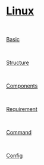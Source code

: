# [<span style="color:black;">Linux</span>](../index.md) 

<br>

[Basic](Linux-Basic.md)

<br>

[Structure](Linux-Structure.md)

<br>

[Components](Linux-Components.md)

<br>

[Requirement](Linux-Requirement.md)

<br>

[Command](Linux-Command.md)

<br>

[Config](Linux-Config.md)
